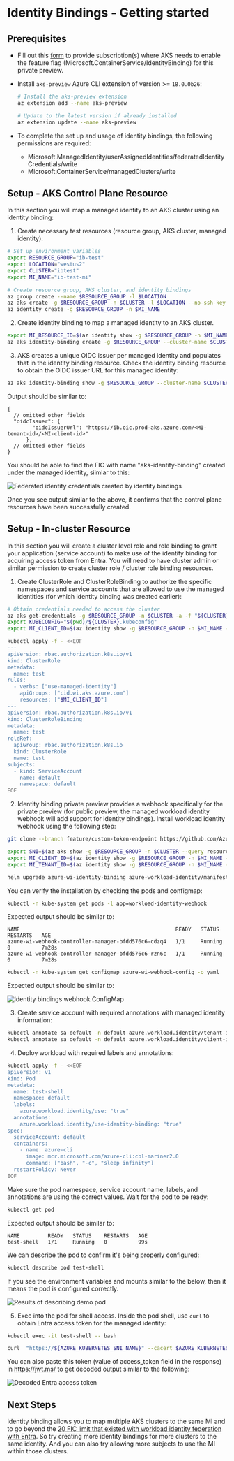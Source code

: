 
# Identity Bindings - Getting started

## Prerequisites

* Fill out this [form](https://aka.ms/aks/identity-bindings/private-preview-form) to provide subscription(s) where AKS needs to enable the feature flag (Microsoft.ContainerService/IdentityBinding) for this private preview.

* Install `aks-preview` Azure CLI extension of version >= `18.0.0b26`:    
    ```bash
    # Install the aks-preview extension
    az extension add --name aks-preview

    # Update to the latest version if already installed
    az extension update --name aks-preview
    ```

* To complete the set up and usage of identity bindings, the following permissions are required:
  * Microsoft.ManagedIdentity/userAssignedIdentities/federatedIdentityCredentials/write
  * Microsoft.ContainerService/managedClusters/write

## Setup - AKS Control Plane Resource

In this section you will map a managed identity to an AKS cluster using an identity binding:

1. Create necessary test resources (resource group, AKS cluster, managed identity):

  ```bash
  # Set up environment variables
  export RESOURCE_GROUP="ib-test"
  export LOCATION="westus2"
  export CLUSTER="ibtest"
  export MI_NAME="ib-test-mi"

  # Create resource group, AKS cluster, and identity bindings
  az group create --name $RESOURCE_GROUP -l $LOCATION
  az aks create -g $RESOURCE_GROUP -n $CLUSTER -l $LOCATION --no-ssh-key
  az identity create -g $RESOURCE_GROUP -n $MI_NAME
  ```

2. Create identity binding to map a managed identity to an AKS cluster. 

  ```bash
  export MI_RESOURCE_ID=$(az identity show -g $RESOURCE_GROUP -n $MI_NAME --query id -o tsv)
  az aks identity-binding create -g $RESOURCE_GROUP --cluster-name $CLUSTER -n "$MI_NAME-ib" --managed-identity-resource-id $MI_RESOURCE_ID
  ```

3. AKS creates a unique OIDC issuer per managed identity and populates that in the identity binding resource. Check the identity binding resource to obtain the OIDC issuer URL for this managed identity:

  ```bash
  az aks identity-binding show -g $RESOURCE_GROUP --cluster-name $CLUSTER -n "$MI_NAME-ib"
  ```

  Output should be similar to:
  
  ```
  {
    // omitted other fields
    "oidcIssuer": {
          "oidcIssuerUrl": "https://ib.oic.prod-aks.azure.com/<MI-tenant-id>/<MI-client-id>"
        },
    // omitted other fields      
  }
  ```
  
  You should be able to find the FIC with name "aks-identity-binding" created under the managed identity, siimlar to this:

  ![Federated identity credentials created by identity bindings](media/identity-bindings-fic.png)

  Once you see output similar to the above, it confirms that the control plane resources have been successfully created.

## Setup - In-cluster Resource

In this section you will create a cluster level role and role binding to grant your application (service account) to make use of the identity binding for acquiring access token from Entra. You will need to have cluster admin or similar permission to create cluster role / cluster role binding resources.

1. Create ClusterRole and ClusterRoleBinding to authorize the specific namespaces and service accounts that are allowed to use the managed identities (for which identity binding was created earlier):

  ```bash
  # Obtain credentials needed to access the cluster
  az aks get-credentials -g $RESOURCE_GROUP -n $CLUSTER -a -f "${CLUSTER}.kubeconfig"
  export KUBECONFIG="$(pwd)/${CLUSTER}.kubeconfig"
  export MI_CLIENT_ID=$(az identity show -g $RESOURCE_GROUP -n $MI_NAME --query clientId -o tsv)
  
  kubectl apply -f - <<EOF
  ---
  apiVersion: rbac.authorization.k8s.io/v1
  kind: ClusterRole
  metadata:
    name: test
  rules:
    - verbs: ["use-managed-identity"]
      apiGroups: ["cid.wi.aks.azure.com"]
      resources: ["$MI_CLIENT_ID"]
  ---
  apiVersion: rbac.authorization.k8s.io/v1
  kind: ClusterRoleBinding
  metadata:
    name: test
  roleRef:
    apiGroup: rbac.authorization.k8s.io
    kind: ClusterRole
    name: test
  subjects:
    - kind: ServiceAccount
      name: default
      namespace: default
  EOF
  ```

2. Identity binding private preview provides a webhook specifically for the private preview (for public preview, the managed workload identity webhook will add support for identity bindings). Install workload identity webhook using the following step:

  ```bash
  git clone --branch feature/custom-token-endpoint https://github.com/Azure/azure-workload-identity.git

  export SNI=$(az aks show -g $RESOURCE_GROUP -n $CLUSTER --query resourceUid -o tsv | read -r input; echo -n "identity-binding$input" | sha256sum | cut -d' ' -f1 | read -r input; echo "${input}.ests.aks")
  export MI_CLIENT_ID=$(az identity show -g $RESOURCE_GROUP -n $MI_NAME --query clientId -o tsv)
  export MI_TENANT_ID=$(az identity show -g $RESOURCE_GROUP -n $MI_NAME --query tenantId -o tsv)
  
  helm upgrade azure-wi-identity-binding azure-workload-identity/manifest_staging/charts/workload-identity-webhook --install --wait --timeout=5m -v=5 --namespace=kube-system --set azureTenantID="$MI_TENANT_ID" --set image.repository=mcr.microsoft.com/oss/v2/azure/workload-identity/webhook --set image.release=v1.6.0-alpha.1 --set customTokenEndpoint.azureKubernetesTokenEndpoint="https://kubernetes.default.svc" --set customTokenEndpoint.azureKubernetesCAConfigMapName="kube-root-ca.crt" --set customTokenEndpoint.azureKubernetesSniName="$SNI"
  ```

  You can verify the installation by checking the pods and configmap:

  ```bash
  kubectl -n kube-system get pods -l app=workload-identity-webhook
  ```

  Expected output should be similar to:

  ```
  NAME                                                  READY   STATUS    RESTARTS   AGE
  azure-wi-webhook-controller-manager-bfdd576c6-cdzq4   1/1     Running   0          7m28s
  azure-wi-webhook-controller-manager-bfdd576c6-rzn6c   1/1     Running   0          7m28s
  ```

  ```bash
  kubectl -n kube-system get configmap azure-wi-webhook-config -o yaml
  ```
  Expected output should be similar to:

  ![Identity bindings webhook ConfigMap](media/identity-bindings-webhook-config-map.png)

3. Create service account with required annotations with managed identity information:

  ```bash
  kubectl annotate sa default -n default azure.workload.identity/tenant-id=$MI_TENANT_ID
  kubectl annotate sa default -n default azure.workload.identity/client-id=$MI_CLIENT_ID
  ```

4. Deploy workload with required labels and annotations:

  ```bash
  kubectl apply -f - <<EOF
  apiVersion: v1
  kind: Pod
  metadata:
    name: test-shell
    namespace: default
    labels:
      azure.workload.identity/use: "true"
    annotations:
      azure.workload.identity/use-identity-binding: "true"          
  spec:
    serviceAccount: default
    containers:
      - name: azure-cli
        image: mcr.microsoft.com/azure-cli:cbl-mariner2.0
        command: ["bash", "-c", "sleep infinity"]
    restartPolicy: Never
  EOF
  ```

  Make sure the pod namespace, service account name, labels, and annotations are using the correct values. Wait for the pod to be ready:

  ```bash
  kubectl get pod
  ```

  Expected output should be similar to:

  ```
  NAME         READY   STATUS    RESTARTS   AGE
  test-shell   1/1     Running   0          99s
  ```

  We can describe the pod to confirm it's being properly configured:

  ```bash
  kubectl describe pod test-shell
  ```

  If you see the environment variables and mounts similar to the below, then it means the pod is configured correctly.

  ![Results of describing demo pod](media/identity-bindings-demo-pod-describe.png)

5. Exec into the pod for shell access. Inside the pod shell, use `curl` to obtain Entra access token for the managed identity:

  ```bash
  kubectl exec -it test-shell -- bash

  curl  "https://${AZURE_KUBERNETES_SNI_NAME}" --cacert $AZURE_KUBERNETES_CA_FILE --resolve "${AZURE_KUBERNETES_SNI_NAME}:443:10.0.0.1" -d "grant_type=client_credentials" -d "client_assertion_type=urn:ietf:params:oauth:client-assertion-type:jwt-bearer" -d "scope=https://management.azure.com//.default" -d "client_assertion=$(cat $AZURE_FEDERATED_TOKEN_FILE)" -d "client_id=$AZURE_CLIENT_ID"
  ```

  You can also paste this token (value of access_token field in the response) in https://jwt.ms/ to get decoded output similar to the following:

  ![Decoded Entra access token](media/identity-bindings-entra-token.png)

## Next Steps

Identity binding allows you to map multiple AKS clusters to the same MI and to go beyond the [20 FIC limit that existed with workload identity federation with Entra](https://learn.microsoft.com/entra/workload-id/workload-identity-federation-considerations#general-federated-identity-credential-considerations). So try creating more identity bindings for more clusters to the same identity. And you can also try allowing more subjects to use the MI within those clusters.
